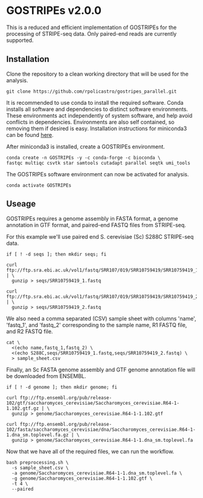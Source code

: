 # GOSTRIPEs v2.0.0

This is a reduced and efficient implementation of GOSTRIPEs for the processing of STRIPE-seq data.
Only paired-end reads are currently supported.

## Installation

Clone the repository to a clean working directory that will be used for the analysis.

```
git clone https://github.com/rpolicastro/gostripes_parallel.git
```

It is recommended to use conda to install the required software.
Conda installs all software and dependencies to distinct software environments.
These environments act independently of system software,
and help avoid conflicts in dependencies.
Environments are also self contained,
so removing them if desired is easy.
Installation instructions for miniconda3 can be found [here](https://docs.conda.io/en/latest/miniconda.html).

After miniconda3 is installed, create a GOSTRIPEs environment.

```
conda create -n GOSTRIPEs -y -c conda-forge -c bioconda \
fastqc multiqc csvtk star samtools cutadapt parallel seqtk umi_tools
```

The GOSTRIPEs software environment can now be activated for analysis.

```
conda activate GOSTRIPEs
```

## Useage

GOSTRIPEs requires a genome assembly in FASTA format,
a genome annotation in GTF format,
and paired-end FASTQ files from STRIPE-seq.

For this example we'll use paired end S. cerevisiae (Sc) S288C STRIPE-seq data.

```
if [ ! -d seqs ]; then mkdir seqs; fi

curl ftp://ftp.sra.ebi.ac.uk/vol1/fastq/SRR107/019/SRR10759419/SRR10759419_1.fastq.gz | \
  gunzip > seqs/SRR10759419_1.fastq

curl ftp://ftp.sra.ebi.ac.uk/vol1/fastq/SRR107/019/SRR10759419/SRR10759419_2.fastq.gz | \
  gunzip > seqs/SRR10759419_2.fastq
```

We also need a comma separated (CSV) sample sheet with columns 'name', 'fastq_1', and 'fastq_2'
corresponding to the sample name, R1 FASTQ file, and R2 FASTQ file.

```
cat \
  <(echo name,fastq_1,fastq_2) \
  <(echo S288C,seqs/SRR10759419_1.fastq,seqs/SRR10759419_2.fastq) \
  > sample_sheet.csv
```

Finally, an Sc FASTA genome assembly and GTF genome annotation file will be downloaded from ENSEMBL.

```
if [ ! -d genome ]; then mkdir genome; fi

curl ftp://ftp.ensembl.org/pub/release-102/gtf/saccharomyces_cerevisiae/Saccharomyces_cerevisiae.R64-1-1.102.gtf.gz | \
  gunzip > genome/Saccharomyces_cerevisiae.R64-1-1.102.gtf

curl ftp://ftp.ensembl.org/pub/release-102/fasta/saccharomyces_cerevisiae/dna/Saccharomyces_cerevisiae.R64-1-1.dna_sm.toplevel.fa.gz | \
  gunzip > genome/Saccharomyces_cerevisiae.R64-1-1.dna_sm.toplevel.fa
```

Now that we have all of the required files, we can run the workflow.

```
bash preprocessing.sh \
  -s sample_sheet.csv \
  -a genome/Saccharomyces_cerevisiae.R64-1-1.dna_sm.toplevel.fa \
  -g genome/Saccharomyces_cerevisiae.R64-1-1.102.gtf \
  -t 4 \
  --paired
```

